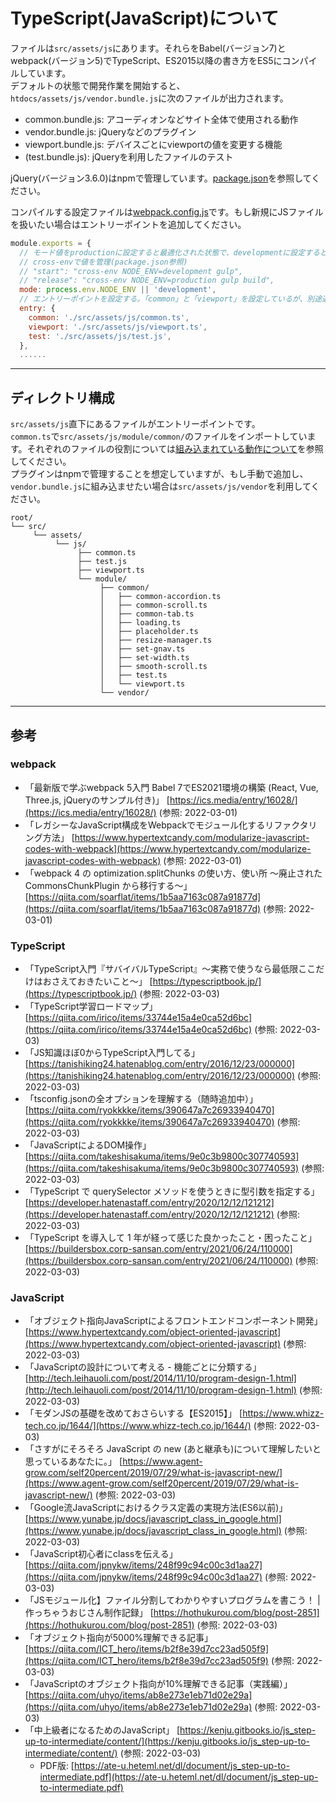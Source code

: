 # TypeScript(JavaScript)について

ファイルは`src/assets/js`にあります。それらをBabel(バージョン7)とwebpack(バージョン5)でTypeScript、ES2015以降の書き方をES5にコンパイルしています。  
デフォルトの状態で開発作業を開始すると、`htdocs/assets/js/vendor.bundle.js`に次のファイルが出力されます。

- common.bundle.js: アコーディオンなどサイト全体で使用される動作
- vendor.bundle.js: jQueryなどのプラグイン
- viewport.bundle.js: デバイスごとにviewportの値を変更する機能
- (test.bundle.js): jQueryを利用したファイルのテスト

jQuery(バージョン3.6.0)はnpmで管理しています。[package.json](/package.json)を参照してください。

コンパイルする設定ファイルは[webpack.config.js](/webpack.config.js)です。もし新規にJSファイルを扱いたい場合はエントリーポイントを追加してください。

```JavaScript
module.exports = {
  // モード値をproductionに設定すると最適化された状態で、developmentに設定するとソースマップ有効でJSファイルが出力される
  // cross-envで値を管理(package.json参照)
  // "start": "cross-env NODE_ENV=development gulp",
  // "release": "cross-env NODE_ENV=production gulp build",
  mode: process.env.NODE_ENV || 'development',
  // エントリーポイントを設定する。「common」と「viewport」を設定しているが、別途追加したい場合は「test」のように記述する
  entry: {
    common: './src/assets/js/common.ts',
    viewport: './src/assets/js/viewport.ts',
    test: './src/assets/js/test.js',
  },
  ......
```

---

## ディレクトリ構成

`src/assets/js`直下にあるファイルがエントリーポイントです。  
`common.ts`で`src/assets/js/module/common/`のファイルをインポートしています。それぞれのファイルの役割については[組み込まれている動作について](./motions.md)を参照してください。  
プラグインはnpmで管理することを想定していますが、もし手動で追加し、`vendor.bundle.js`に組み込ませたい場合は`src/assets/js/vendor`を利用してください。

```
root/
└── src/
     └── assets/
          └── js/
               ├── common.ts
               ├── test.js
               ├── viewport.ts
               └── module/
                    ├── common/
                    │   ├── common-accordion.ts
                    │   ├── common-scroll.ts
                    │   ├── common-tab.ts
                    │   ├── loading.ts
                    │   ├── placeholder.ts
                    │   ├── resize-manager.ts
                    │   ├── set-gnav.ts
                    │   ├── set-width.ts
                    │   ├── smooth-scroll.ts
                    │   ├── test.ts
                    │   └── viewport.ts
                    └── vendor/
```

---

## 参考

### webpack

- 「最新版で学ぶwebpack 5入門 Babel 7でES2021環境の構築 (React, Vue, Three.js, jQueryのサンプル付き)」 [https://ics.media/entry/16028/](https://ics.media/entry/16028/) (参照: 2022-03-01)
- 「レガシーなJavaScript構成をWebpackでモジュール化するリファクタリング方法」 [https://www.hypertextcandy.com/modularize-javascript-codes-with-webpack](https://www.hypertextcandy.com/modularize-javascript-codes-with-webpack) (参照: 2022-03-01)
- 「webpack 4 の optimization.splitChunks の使い方、使い所 〜廃止された CommonsChunkPlugin から移行する〜」 [https://qiita.com/soarflat/items/1b5aa7163c087a91877d](https://qiita.com/soarflat/items/1b5aa7163c087a91877d) (参照: 2022-03-01)

### TypeScript

- 「TypeScript入門『サバイバルTypeScript』〜実務で使うなら最低限ここだけはおさえておきたいこと〜」 [https://typescriptbook.jp/](https://typescriptbook.jp/) (参照: 2022-03-03)
- 「TypeScript学習ロードマップ」 [https://qiita.com/irico/items/33744e15a4e0ca52d6bc](https://qiita.com/irico/items/33744e15a4e0ca52d6bc) (参照: 2022-03-03)
- 「JS知識ほぼ0からTypeScript入門してる」 [https://tanishiking24.hatenablog.com/entry/2016/12/23/000000](https://tanishiking24.hatenablog.com/entry/2016/12/23/000000) (参照: 2022-03-03)
- 「tsconfig.jsonの全オプションを理解する（随時追加中）」 [https://qiita.com/ryokkkke/items/390647a7c26933940470](https://qiita.com/ryokkkke/items/390647a7c26933940470) (参照: 2022-03-03)
- 「JavaScriptによるDOM操作」 [https://qiita.com/takeshisakuma/items/9e0c3b9800c307740593](https://qiita.com/takeshisakuma/items/9e0c3b9800c307740593) (参照: 2022-03-03)
- 「TypeScript で querySelector メソッドを使うときに型引数を指定する」 [https://developer.hatenastaff.com/entry/2020/12/12/121212](https://developer.hatenastaff.com/entry/2020/12/12/121212) (参照: 2022-03-03)
- 「TypeScript を導入して 1 年が経って感じた良かったこと・困ったこと」 [https://buildersbox.corp-sansan.com/entry/2021/06/24/110000](https://buildersbox.corp-sansan.com/entry/2021/06/24/110000) (参照: 2022-03-03)

### JavaScript

- 「オブジェクト指向JavaScriptによるフロントエンドコンポーネント開発」 [https://www.hypertextcandy.com/object-oriented-javascript](https://www.hypertextcandy.com/object-oriented-javascript) (参照: 2022-03-03)
- 「JavaScriptの設計について考える - 機能ごとに分類する」 [http://tech.leihauoli.com/post/2014/11/10/program-design-1.html](http://tech.leihauoli.com/post/2014/11/10/program-design-1.html) (参照: 2022-03-03)
- 「モダンJSの基礎を改めておさらいする【ES2015】」 [https://www.whizz-tech.co.jp/1644/](https://www.whizz-tech.co.jp/1644/) (参照: 2022-03-03)
- 「さすがにそろそろ JavaScript の new (あと継承も)について理解したいと思っているあなたに。」 [https://www.agent-grow.com/self20percent/2019/07/29/what-is-javascript-new/](https://www.agent-grow.com/self20percent/2019/07/29/what-is-javascript-new/) (参照: 2022-03-03)
- 「Google流JavaScriptにおけるクラス定義の実現方法(ES6以前)」 [https://www.yunabe.jp/docs/javascript_class_in_google.html](https://www.yunabe.jp/docs/javascript_class_in_google.html) (参照: 2022-03-03)
- 「JavaScript初心者にclassを伝える」 [https://qiita.com/jpnykw/items/248f99c94c00c3d1aa27](https://qiita.com/jpnykw/items/248f99c94c00c3d1aa27) (参照: 2022-03-03)
- 「JSモジュール化】ファイル分割してわかりやすいプログラムを書こう！ | 作っちゃうおじさん制作記録」 [https://hothukurou.com/blog/post-2851](https://hothukurou.com/blog/post-2851) (参照: 2022-03-03)
- 「オブジェクト指向が5000%理解できる記事」 [https://qiita.com/ICT_hero/items/b2f8e39d7cc23ad505f9](https://qiita.com/ICT_hero/items/b2f8e39d7cc23ad505f9) (参照: 2022-03-03)
- 「JavaScriptのオブジェクト指向が10%理解できる記事（実践編）」 [https://qiita.com/uhyo/items/ab8e273e1eb71d02e29a](https://qiita.com/uhyo/items/ab8e273e1eb71d02e29a) (参照: 2022-03-03)
- 「中上級者になるためのJavaScript」 [https://kenju.gitbooks.io/js_step-up-to-intermediate/content/](https://kenju.gitbooks.io/js_step-up-to-intermediate/content/) (参照: 2022-03-03)
    - PDF版:  [https://ate-u.heteml.net/dl/document/js_step-up-to-intermediate.pdf](https://ate-u.heteml.net/dl/document/js_step-up-to-intermediate.pdf)
